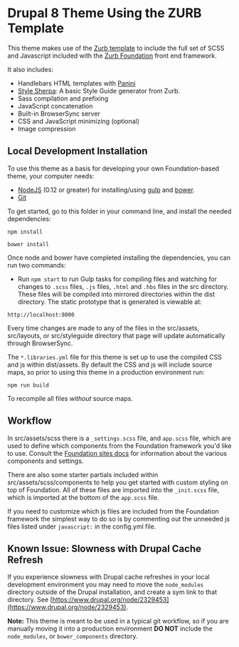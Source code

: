 # Drupal 8 Theme Using the ZURB Template

This theme makes use of the [Zurb template](https://github.com/zurb/foundation-zurb-template) to include the full set of SCSS and Javascript included with the [Zurb Foundation](http://foundation.zurb.com/) front end framework.

It also includes:

- Handlebars HTML templates with [Panini](https://github.com/zurb/panini)
- [Style Sherpa](https://github.com/zurb/style-sherpa): A basic Style Guide generator from Zurb.
- Sass compilation and prefixing
- JavaScript concatenation
- Built-in BrowserSync server
- CSS and JavaScript minimizing (optional)
- Image compression

## Local Development Installation

To use this theme as a basis for developing your own Foundation-based theme, your computer needs:

- [NodeJS](https://nodejs.org/en/) (0.12 or greater) for installing/using [gulp](http://gulpjs.com/) and [bower](http://bower.io/).
- [Git](https://git-scm.com/)

To get started, go to this folder in your command line, and install the needed dependencies:

```npm install```

```bower install```

Once node and bower have completed installing the dependencies, you can run two commands:

- Run `npm start` to run Gulp tasks for compiling files and watching for changes to `.scss` files, `.js` files, `.html` and `.hbs` files in the src directory. These files will be compiled into mirrored directories within the dist directory. The static prototype that is generated is viewable at:

```
http://localhost:8000
```

Every time changes are made to any of the files in the src/assets, src/layouts, or src/styleguide directory that page will update automatically through BrowserSync.

The `*.libraries.yml` file for this theme is set up to use the compiled CSS and js within dist/assets. By default the CSS and js will include source maps, so prior to using this theme in a production environment run:

 ```npm run build```

To recompile all files *without* source maps.

## Workflow

In src/assets/scss there is a `_settings.scss` file, and `app.scss` file, which are used to define which components from the Foundation framework you'd like to use. Consult the [Foundation sites docs](http://foundation.zurb.com/sites/docs/) for information about the various components and settings.

There are also some starter partials included within src/assets/scss/components to help you get started with custom styling on top of Foundation. All of these files are imported into the `_init.scss` file, which is imported at the bottom of the `app.scss` file.

If you need to customize which js files are included from the Foundation framework the simplest way to do so is by commenting out the unneeded js files listed under `javascript:` in the config.yml file.

## Known Issue: Slowness with Drupal Cache Refresh

If you experience slowness with Drupal cache refreshes in your local development environment you may need to move the `node_modules` directory outside of the Drupal installation, and create a sym link to that directory. See [https://www.drupal.org/node/2329453](https://www.drupal.org/node/2329453).

**Note:** This theme is meant to be used in a typical git workflow, so if you are manually moving it into a production environment **DO NOT** include the `node_modules`, or `bower_components` directory.
